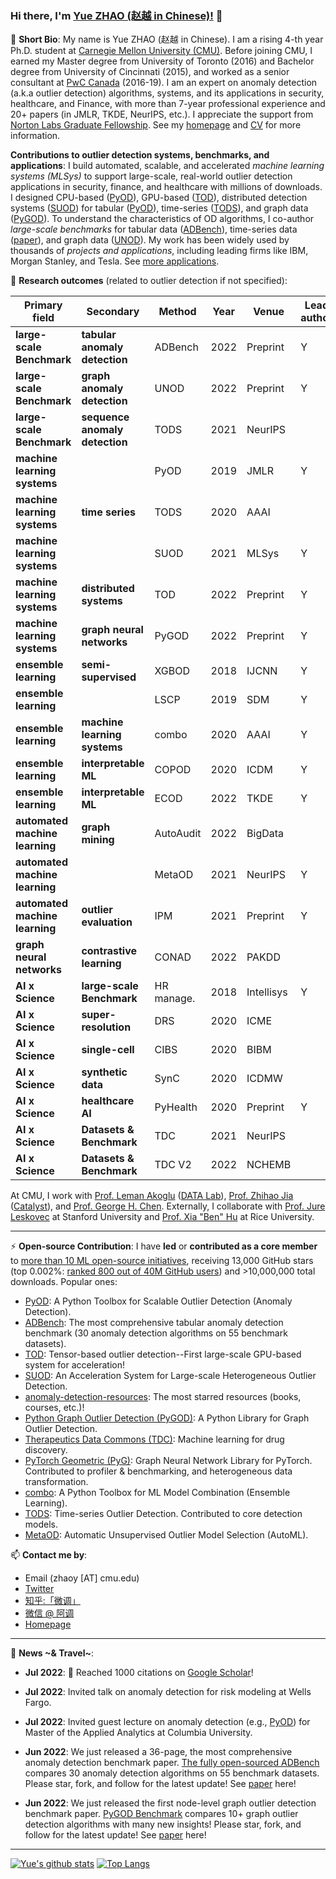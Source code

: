 ### Hi there, I'm [Yue ZHAO (赵越 in Chinese)!](https://www.andrew.cmu.edu/user/yuezhao2/) 👋

🌱 **Short Bio**: My name is Yue ZHAO (赵越 in Chinese). I am a rising 4-th year Ph.D. student at 
[Carnegie Mellon University (CMU)](https://www.cmu.edu/).
Before joining CMU, I earned my Master degree from University of Toronto (2016) and Bachelor degree from University of Cincinnati (2015), and worked as a senior consultant at [PwC Canada](https://www.pwc.com/ca/en.html) (2016-19). 
I am an expert on anomaly detection (a.k.a outlier detection) algorithms, systems, and its applications in security, healthcare, and Finance, 
with more than 7-year professional experience and 20+ papers (in JMLR, TKDE, NeurIPS, etc.). 
I appreciate the support from [Norton Labs Graduate Fellowship](https://www.nortonlifelock.com/us/en/research-labs/news/2022-fellowship-winners/).
See my [homepage](https://www.andrew.cmu.edu/user/yuezhao2/) and [CV](https://www.andrew.cmu.edu/user/yuezhao2/files/ZHAO_YUE_CV.pdf) for more information.

**Contributions to outlier detection systems, benchmarks, and applications**: I build automated, scalable, and accelerated *machine learning systems (MLSys)* to support large-scale, 
real-world outlier detection applications in security, finance, and healthcare with millions of downloads. 
I designed CPU-based ([PyOD](https://github.com/yzhao062/pyod)), 
GPU-based ([TOD](https://github.com/yzhao062/tod)), 
distributed detection systems ([SUOD](https://github.com/yzhao062/suod)) 
for tabular ([PyOD](https://github.com/yzhao062/pyod)), time-series ([TODS](https://github.com/datamllab/tods)), 
and graph data ([PyGOD](https://github.com/pygod-team/pygod)). 
To understand the characteristics of OD algorithms, I co-author *large-scale benchmarks* for tabular data ([ADBench](https://www.andrew.cmu.edu/user/yuezhao2/papers/22-preprint-adbench.pdf)),
time-series data ([paper](https://openreview.net/forum?id=r8IvOsnHchr)), and graph data ([UNOD](https://arxiv.org/abs/2206.10071)).
My work has been widely used by thousands of *projects and applications*, including leading firms like IBM, Morgan Stanley, and Tesla. See [more applications](https://github.com/yzhao062/pyod/network/dependents).


🔭 **Research outcomes** (related to outlier detection if not specified):

| **Primary field**                 | **Secondary**                	| **Method**    	| **Year** 	| **Venue**  	| **Lead author** 	    |
|--------------------------------	|------------------------------	|---------------	|----------	|------------	|--------------------	|
| **large-scale Benchmark**      	| **tabular anomaly detection** | ADBench          	| 2022     	| Preprint      | Y                  	|
| **large-scale Benchmark**      	| **graph anomaly detection**   | UNOD          	| 2022     	| Preprint      | Y                  	|
| **large-scale Benchmark**       	| **sequence anomaly detection**| TODS          	| 2021     	| NeurIPS       |                    	|
| **machine learning systems**   	|                              	| PyOD          	| 2019     	| JMLR       	| Y                  	|
| **machine learning systems**   	| **time series**              	| TODS          	| 2020     	| AAAI          |                    	|
| **machine learning systems**   	|                              	| SUOD          	| 2021     	| MLSys      	| Y                  	|
| **machine learning systems**   	| **distributed systems**  	    | TOD           	| 2022     	| Preprint   	| Y                  	|
| **machine learning systems**   	| **graph neural networks**    	| PyGOD         	| 2022     	| Preprint   	| Y                  	|
| **ensemble learning**          	| **semi-supervised**          	| XGBOD         	| 2018     	| IJCNN      	| Y                  	|
| **ensemble learning**          	|                              	| LSCP          	| 2019     	| SDM        	| Y                  	|
| **ensemble learning**          	| **machine learning systems** 	| combo         	| 2020     	| AAAI       	| Y                  	|
| **ensemble learning**          	| **interpretable ML**         	| COPOD         	| 2020     	| ICDM       	| Y                  	|
| **ensemble learning**          	| **interpretable ML**         	| ECOD          	| 2022     	| TKDE       	| Y                  	|
| **automated machine learning** 	| **graph mining**             	| AutoAudit     	| 2022     	| BigData    	|                    	|
| **automated machine learning** 	|                              	| MetaOD        	| 2021     	| NeurIPS    	| Y                  	|
| **automated machine learning** 	| **outlier evaluation**        | IPM           	| 2021     	| Preprint    	| Y                  	|
| **graph neural networks**      	| **contrastive learning**     	| CONAD         	| 2022     	| PAKDD      	|                    	|
| **AI x Science**               	| **large-scale Benchmark**     | HR manage.     	| 2018     	| Intellisys 	| Y                  	|
| **AI x Science**               	| **super-resolution**          | DRS          	    | 2020     	| ICME       	|                    	|
| **AI x Science**               	| **single-cell**               | CIBS          	| 2020     	| BIBM       	|                    	|
| **AI x Science**               	| **synthetic data**            | SynC              | 2020     	| ICDMW       	|                    	|
| **AI x Science**               	| **healthcare AI**             | PyHealth      	| 2020     	| Preprint   	| Y                  	|
| **AI x Science**               	| **Datasets & Benchmark**      | TDC           	| 2021     	| NeurIPS    	|                    	|
| **AI x Science**               	| **Datasets & Benchmark**      | TDC V2           	| 2022     	| NCHEMB    	|                    	|


At CMU, I work with [Prof. Leman Akoglu](http://www.cs.cmu.edu/~lakoglu/) ([DATA Lab](https://datalab.heinz.cmu.edu/)),
[Prof. Zhihao Jia](https://cs.cmu.edu/~zhihaoj2) ([Catalyst](https://catalyst.cs.cmu.edu/)), 
and [Prof. George H. Chen](http://www.andrew.cmu.edu/user/georgech/). 
Externally, I collaborate with [Prof. Jure Leskovec](https://cs.stanford.edu/~jure/) at Stanford University and 
[Prof. Xia "Ben" Hu](https://cs.rice.edu/~xh37/index.html) at Rice University.


----

⚡  **Open-source Contribution**: I have **led** or **contributed as a core member** to [more than 10 ML open-source initiatives](https://github.com/yzhao062), 
receiving 13,000 GitHub stars (top 0.002%: [ranked 800 out of 40M GitHub users](https://gitstar-ranking.com/yzhao062)) and >10,000,000 total downloads.
Popular ones:
* [PyOD](https://github.com/yzhao062/pyod): A Python Toolbox for Scalable Outlier Detection (Anomaly Detection).
* [ADBench](https://github.com/Minqi824/ADBench): The most comprehensive tabular anomaly detection benchmark (30 anomaly detection algorithms on 55 benchmark datasets).
* [TOD](https://github.com/yzhao062/pytod): Tensor-based outlier detection--First large-scale GPU-based system for acceleration!
* [SUOD](https://github.com/yzhao062/SUOD): An Acceleration System for Large-scale Heterogeneous Outlier Detection.
* [anomaly-detection-resources](https://github.com/yzhao062/anomaly-detection-resources): The most starred resources (books, courses, etc.)!
* [Python Graph Outlier Detection (PyGOD)](https://www.pygod.org/): A Python Library for Graph Outlier Detection.
* [Therapeutics Data Commons (TDC)](https://tdcommons.ai/): Machine learning for drug discovery.
* [PyTorch Geometric (PyG)](https://www.pyg.org/): Graph Neural Network Library for PyTorch. Contributed to profiler & benchmarking, and heterogeneous data transformation.
* [combo](https://github.com/yzhao062/combo): A Python Toolbox for ML Model Combination (Ensemble Learning).
* [TODS](https://github.com/datamllab/tods): Time-series Outlier Detection. Contributed to core detection models.
* [MetaOD](https://github.com/yzhao062/metaod): Automatic Unsupervised Outlier Model Selection (AutoML).


📫 **Contact me by**:
- Email (zhaoy [AT] cmu.edu)
- [Twitter](https://twitter.com/yzhao062)
- [知乎:「微调」](https://www.zhihu.com/people/breaknever)
- [微信 @ 阿调](https://www.andrew.cmu.edu/user/yuezhao2/files/ID_breaknever.jpg)
- [Homepage](https://www.andrew.cmu.edu/user/yuezhao2/)


----

💬 **News ~& Travel~**:

- **Jul 2022**: &#127775; Reached 1000 citations on [Google Scholar](https://scholar.google.com/citations?user=zoGDYsoAAAAJ)!

- **Jul 2022**: Invited talk on anomaly detection for risk modeling at Wells Fargo.

- **Jul 2022**: Invited guest lecture on anomaly detection (e.g., [PyOD](https://github.com/yzhao062/pyod)) for Master of the Applied Analytics at Columbia University.

- **Jun 2022**: We just released a 36-page, the most comprehensive anomaly detection benchmark paper. 
[The fully open-sourced ADBench](https://github.com/Minqi824/ADBench) compares 30 anomaly detection algorithms on 55 benchmark datasets.
Please star, fork, and follow for the latest update!
See [paper](https://www.andrew.cmu.edu/user/yuezhao2/papers/22-preprint-adbench.pdf) here!

- **Jun 2022**: We just released the first node-level graph outlier detection benchmark paper. 
[PyGOD Benchmark](https://github.com/pygod-team/pygod/tree/main/benchmark) compares 10+ graph outlier detection algorithms with many new insights!
Please star, fork, and follow for the latest update!
See [paper](https://arxiv.org/abs/2206.10071) here!



----

[![Yue's github stats](https://github-readme-stats.vercel.app/api?username=yzhao062&theme=material-palenight&count_private=true&hide=contribs)](https://github.com/anuraghazra/github-readme-stats)
[![Top Langs](https://github-readme-stats.vercel.app/api/top-langs/?username=yzhao062&theme=material-palenight&hide=Jupyter&layout=compact)](https://github.com/anuraghazra/github-readme-stats)

<!--
**yzhao062/yzhao062** is a ✨ _special_ ✨ repository because its `README.md` (this file) appears on your GitHub profile.

Here are some ideas to get you started:

- 🔭 I’m currently working on ...
- 🌱 I’m currently learning ...
- 👯 I’m looking to collaborate on ...
- 🤔 I’m looking for help with ...
- 💬 Ask me about ...
- 📫 How to reach me: ...
- 😄 Pronouns: ...
- ⚡ Fun fact: ...

I am the author/core developer of various machine learning tools and systems with more than millions of downloads. 
-->
